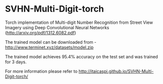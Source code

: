 # SVHN-Multi-Digit-torch
Torch implementation of Multi-digit Number Recognition from Street View Imagery using Deep Convolutional Neural Networks (http://arxiv.org/pdf/1312.6082.pdf)

The trained model can be downloaded from - 
http://www.terminet.xyz/datasets/model.zip

The trained model achieves 95.4% accuracy on the test set and was trained for 3 days.

For more information please refer to http://itaicaspi.github.io/SVHN-Multi-Digit-torch/
